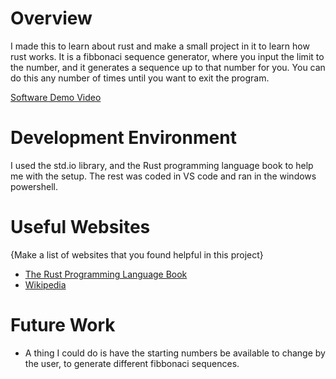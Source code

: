 # Overview

I made this to learn about rust and make a small project in it to learn how rust works. It is a fibbonaci sequence generator, where you input the limit to the number, and it generates a sequence up to that number for you. You can do this any number of times until you want to exit the program.

[Software Demo Video](https://youtu.be/2sSf874opwk)

# Development Environment

I used the std.io library, and the Rust programming language book to help me with the setup. The rest was coded in VS code and ran in the windows powershell.

# Useful Websites

{Make a list of websites that you found helpful in this project}

- [The Rust Programming Language Book](https://doc.rust-lang.org/book/index.html)
- [Wikipedia](https://en.wikipedia.org/wiki/Rust_(programming_language))

# Future Work

- A thing I could do is have the starting numbers be available to change by the user, to generate different fibbonaci sequences.